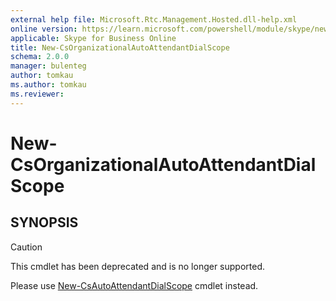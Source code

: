```yaml
---
external help file: Microsoft.Rtc.Management.Hosted.dll-help.xml
online version: https://learn.microsoft.com/powershell/module/skype/new-csorganizationalautoattendantdialscope
applicable: Skype for Business Online
title: New-CsOrganizationalAutoAttendantDialScope
schema: 2.0.0
manager: bulenteg
author: tomkau
ms.author: tomkau
ms.reviewer:
---
```


# New-CsOrganizationalAutoAttendantDialScope

## SYNOPSIS

> [!CAUTION]
> This cmdlet has been deprecated and is no longer supported.
> 
> Please use [New-CsAutoAttendantDialScope](New-CsAutoAttendantDialScope.md) cmdlet instead.
